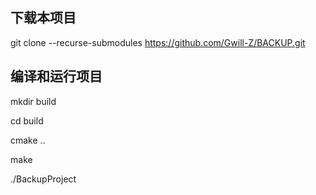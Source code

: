 ## 下载本项目
git clone --recurse-submodules <https://github.com/Gwill-Z/BACKUP.git>

## 编译和运行项目
mkdir build

cd build

cmake ..

make

./BackupProject

